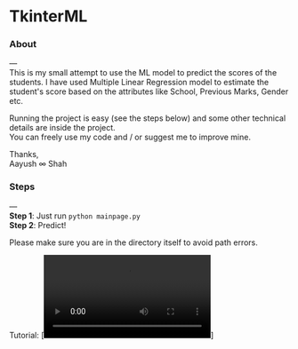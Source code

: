 # TkinterML

### About
—<br>
This is my small attempt to use the ML model to predict the scores of the students. I have used Multiple Linear Regression model to estimate the student's score based on the attributes like School, Previous Marks, Gender etc.

Running the project is easy (see the steps below) and some other technical details are inside the project.<br>
You can freely use my code and / or suggest me to improve mine.

Thanks,<br>
Aayush ∞ Shah

### Steps
—<br>
**Step 1**: Just run `python mainpage.py` <br>
**Step 2**: Predict!

Please make sure you are in the directory itself to avoid path errors.

Tutorial:
[![Tutorial](https://user-images.githubusercontent.com/83115948/129709065-e21b98c9-2446-40f8-bda3-cafdc1eecfea.mp4)]
